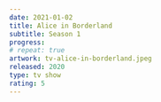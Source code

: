 ```yaml
---
date: 2021-01-02
title: Alice in Borderland
subtitle: Season 1
progress:
# repeat: true
artwork: tv-alice-in-borderland.jpeg
released: 2020
type: tv show
rating: 5
---
```


